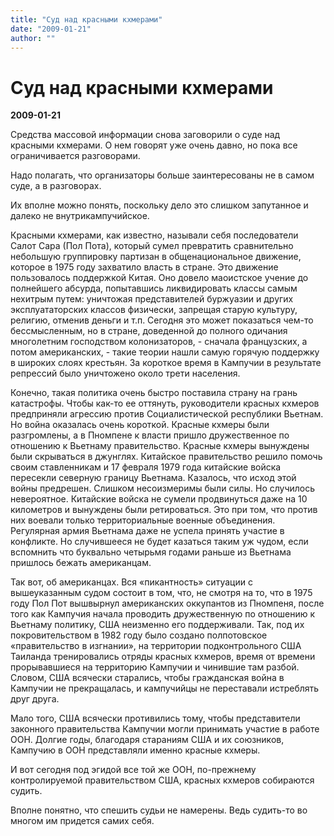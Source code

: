 ```yaml
---
title: "Суд над красными кхмерами"
date: "2009-01-21"
author: ""
---
```


# Суд над красными кхмерами

**2009-01-21** 

Средства массовой информации снова заговорили о суде над красными кхмерами. О нем говорят уже очень давно, но пока все ограничивается разговорами.

Надо полагать, что организаторы больше заинтересованы не в самом суде, а в разговорах.

Их вполне можно понять, поскольку дело это слишком запутанное и далеко не внутрикампучийское.

Красными кхмерами, как известно, называли себя последователи Салот Сара (Пол Пота), который сумел превратить сравнительно небольшую группировку партизан в общенациональное движение, которое в 1975 году захватило власть в стране. Это движение пользовалось поддержкой Китая. Оно довело маоистское учение до полнейшего абсурда, попытавшись ликвидировать классы самым нехитрым путем: уничтожая представителей буржуазии и других эксплуататорских классов физически, запрещая старую культуру, религию, отменив деньги и т.п. Сегодня это может показаться чем-то бессмысленным, но в стране, доведенной до полного одичания многолетним господством колонизаторов, - сначала французских, а потом американских, - такие теории нашли самую горячую поддержку в широких слоях крестьян. За короткое время в Кампучии в результате репрессий было уничтожено около трети населения.

Конечно, такая политика очень быстро поставила страну на грань катастрофы. Чтобы как-то ее оттянуть, руководители красных кхмеров предприняли агрессию против Социалистической республики Вьетнам. Но война оказалась очень короткой. Красные кхмеры были разгромлены, а в Пномпене к власти пришло дружественное по отношению к Вьетнаму правительство. Красные кхмеры вынуждены были скрываться в джунглях. Китайское правительство решило помочь своим ставленникам и 17 февраля 1979 года китайские войска пересекли северную границу Вьетнама. Казалось, что исход этой войны предрешен. Слишком несоизмеримы были силы. Но случилось невероятное. Китайские войска не сумели продвинуться даже на 10 километров и вынуждены были ретироваться. Это при том, что против них воевали только территориальные военные объединения. Регулярная армия Вьетнама даже не успела принять участие в конфликте. Но случившееся не будет казаться таким уж чудом, если вспомнить что буквально четырьмя годами раньше из Вьетнама пришлось бежать американцам.

Так вот, об американцах. Вся «пикантность» ситуации с вышеуказанным судом состоит в том, что, не смотря на то, что в 1975 году Пол Пот вышвырнул американских оккупантов из Пномпеня, после того как Кампучия начала проводить дружественную по отношению к Вьетнаму политику, США неизменно его поддерживали. Так, под их покровительством в 1982 году было создано полпотовское «правительство в изгнании», на территории подконтрольного США Таиланда тренировались отряды красных кхмеров, время от времени прорывавшиеся на территорию Кампучии и чинившие там разбой. Словом, США всячески старались, чтобы гражданская война в Кампучии не прекращалась, и кампучийцы не переставали истреблять друг друга.

Мало того, США всячески противились тому, чтобы представители законного правительства Кампучии могли принимать участие в работе ООН. Долгие годы, благодаря стараниям США и их союзников, Кампучию в ООН представляли именно красные кхмеры.

И вот сегодня под эгидой все той же ООН, по-прежнему контролируемой правительством США, красных кхмеров собираются судить.

Вполне понятно, что спешить судьи не намерены. Ведь судить-то во многом им придется самих себя.